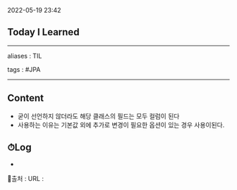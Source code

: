 2022-05-19 23:42
## Today I Learned
---
aliases : TIL

tags : #JPA 

---

## Content
- 굳이 선언하지 않더라도 해당 클래스의 필드는 모두 컬럼이 된다
- 사용하는 이유는 기본값 외에 추가로 변경이 필요한 옵션이 있는 경우 사용이된다.

## ⏱Log
-


📙출처 :
URL :